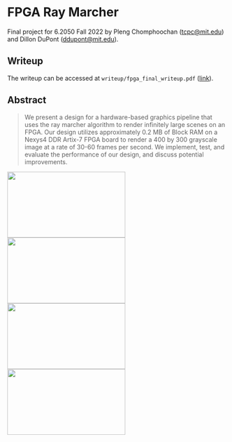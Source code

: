# FPGA Ray Marcher

Final project for 6.2050 Fall 2022 by Pleng Chomphoochan (<tcpc@mit.edu>) and Dillon DuPont (<ddupont@mit.edu>).

## Writeup

The writeup can be accessed at `writeup/fpga_final_writeup.pdf` ([link][writeup]).

[writeup]: https://github.com/tchomphoochan/fpga-ray-marcher/blob/main/writeup/fpga_final_writeup.pdf

## Abstract

> We present a design for a hardware-based graphics pipeline that uses the ray marcher algorithm to render infinitely large scenes on an FPGA. Our design utilizes approximately 0.2 MB of Block RAM on a Nexys4 DDR Artix-7 FPGA board to render a 400 by 300 grayscale image at a rate of 30-60 frames per second. We implement, test, and evaluate the performance of our design, and discuss potential improvements.

<img src="https://github.com/tchomphoochan/fpga-ray-marcher/blob/main/writeup/result1.png?raw=true" width="270" height="150" />
<img src="https://github.com/tchomphoochan/fpga-ray-marcher/blob/main/writeup/result2.png?raw=true" width="270" height="150" />
<img src="https://github.com/tchomphoochan/fpga-ray-marcher/blob/main/writeup/result3.png?raw=true" width="270" height="150" />
<img src="https://github.com/tchomphoochan/fpga-ray-marcher/blob/main/writeup/result4.png?raw=true" width="270" height="150" />
